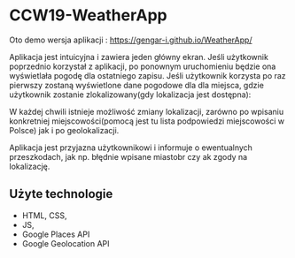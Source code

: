 # CCW19-WeatherApp

Oto demo wersja aplikacji : https://gengar-i.github.io/WeatherApp/

Aplikacja jest intuicyjna i zawiera jeden główny ekran. Jeśli użytkownik poprzednio korzystał z aplikacji, po ponownym uruchomieniu będzie ona wyświetlała pogodę dla ostatniego zapisu. Jeśli użytkownik korzysta po raz pierwszy zostaną wyświetlone dane pogodowe dla dla miejsca, gdzie użytkownik zostanie zlokalizowany(gdy lokalizacja jest dostępna):

W każdej chwili istnieje możliwość zmiany lokalizacji, zarówno po wpisaniu konkretniej miejscowości(pomocą jest tu lista  podpowiedzi miejscowości w Polsce) jak i po geolokalizacji.

Aplikacja jest przyjazna użytkownikowi i informuje o ewentualnych przeszkodach, jak np. błędnie wpisane miastobr czy ak zgody na lokalizację.

##  Użyte technologie

- HTML, CSS,
- JS,
- Google Places API
- Google Geolocation API
